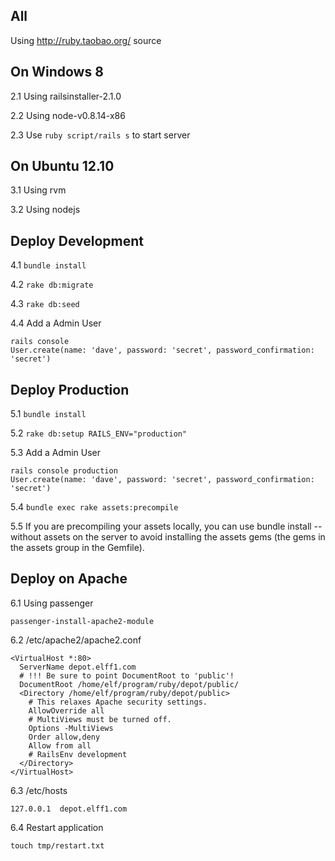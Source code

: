 ## All

Using <http://ruby.taobao.org/> source

## On Windows 8

2.1 Using railsinstaller-2.1.0 

2.2 Using node-v0.8.14-x86

2.3 Use `ruby script/rails s` to start server

## On Ubuntu 12.10

3.1 Using rvm

3.2 Using nodejs

## Deploy Development

4.1 `bundle install`

4.2 `rake db:migrate`

4.3 `rake db:seed`

4.4 Add a Admin User

	rails console
	User.create(name: 'dave', password: 'secret', password_confirmation: 'secret')

## Deploy Production

5.1 `bundle install`

5.2 `rake db:setup RAILS_ENV="production"`

5.3 Add a Admin User

	rails console production
	User.create(name: 'dave', password: 'secret', password_confirmation: 'secret')

5.4 `bundle exec rake assets:precompile`

5.5 If you are precompiling your assets locally, you can use bundle install --without assets on the server to avoid installing the assets gems (the gems in the assets group in the Gemfile).

## Deploy on Apache

6.1 Using passenger

	passenger-install-apache2-module
 
6.2 /etc/apache2/apache2.conf

	<VirtualHost *:80>
	  ServerName depot.elff1.com
	  # !!! Be sure to point DocumentRoot to 'public'!
	  DocumentRoot /home/elf/program/ruby/depot/public/
	  <Directory /home/elf/program/ruby/depot/public>
	    # This relaxes Apache security settings.
	    AllowOverride all
	    # MultiViews must be turned off.
	    Options -MultiViews
	    Order allow,deny
	    Allow from all
	    # RailsEnv development
	  </Directory>
	</VirtualHost>

6.3 /etc/hosts

	127.0.0.1  depot.elff1.com

6.4 Restart application

	touch tmp/restart.txt